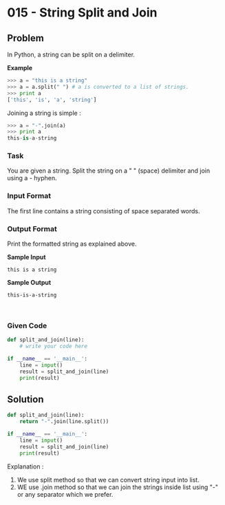 # 015 - String Split and Join
## Problem

In Python, a string can be split on a delimiter.

**Example**

```python
>>> a = "this is a string"
>>> a = a.split(" ") # a is converted to a list of strings.
>>> print a
['this', 'is', 'a', 'string']
```

Joining a string is simple :

```python
>>> a = "-".join(a)
>>> print a
this-is-a-string
```


### Task

You are given a string. Split the string on a " " (space) delimiter and join using a - hyphen.

### Input Format

The first line contains a string consisting of space separated words.

### Output Format

Print the formatted string as explained above.


**Sample Input**

```
this is a string
```

**Sample Output**

```
this-is-a-string
```


<br>


### Given Code

```python
def split_and_join(line):
    # write your code here

if __name__ == '__main__':
    line = input()
    result = split_and_join(line)
    print(result)
```


## Solution

```python
def split_and_join(line):
    return "-".join(line.split())

if __name__ == '__main__':
    line = input()
    result = split_and_join(line)
    print(result)
```
Explanation : 
1) We use split method so that we can convert string input into list.
2) WE use .join method so that we can join the strings inside list using "-" or any separator which we prefer.